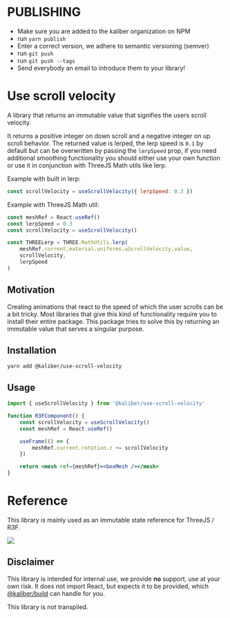 # PUBLISHING
- Make sure you are added to the kaliber organization on NPM
- run `yarn publish`
- Enter a correct version, we adhere to semantic versioning (semver)
- run `git push`
- run `git push --tags`
- Send everybody an email to introduce them to your library!

# Use scroll velocity
A library that returns an immutable value that signifies the users scroll velocity.

It returns a positive integer on down scroll and a negative integer on up scroll behavior.
The returned value is lerped, the lerp speed is `0.1` by default but can be overwritten by passing the `lerpSpeed` prop, if you need additional smoothing functionality you should either use your own function or use it in conjunction with ThreeJS Math utils like lerp.

Example with built in lerp:
```js
const scrollVelocity = useScrollVelocity({ lerpSpeed: 0.3 })
```

Example with ThreeJS Math util:
```js
const meshRef = React.useRef()
const lerpSpeed = 0.3
const scrollVelocity = useScrollVelocity()

const THREELerp = THREE.MathUtils.lerp(
    meshRef.current.material.uniforms.uScrollVelocity.value,
    scrollVelocity, 
    lerpSpeed
)
```

## Motivation
Creating animations that react to the speed of which the user scrolls can be a bit tricky. Most libraries that give this kind of functionality require you to install their entire package. This package tries to solve this by returning an immutable value that serves a singular purpose. 

## Installation

```
yarn add @kaliber/use-scroll-velocity
```

## Usage

```jsx
import { useScrollVelocity } from '@kaliber/use-scroll-velocity'

function R3FComponent() {
    const scrollVelocity = useScrollVelocity()
    const meshRef = React.useRef()

    useFrame(() => {
        meshRef.current.rotation.z += scrollVelocity
    })

    return <mesh ref={meshRef}><boxMesh /></mesh>
}
```

# Reference
This library is mainly used as an immutable state reference for ThreeJS / R3F. 

![](https://media4.giphy.com/media/v1.Y2lkPTc5MGI3NjExMHhxNjBhaGo5bDJ0bmJoMGVsdmk1MzhvcDBoOHh3M2NxeHhhZzIwNiZlcD12MV9pbnRlcm5hbF9naWZfYnlfaWQmY3Q9Zw/pjOTiMEkFKlN8lQXOT/giphy.gif)

## Disclaimer
This library is intended for internal use, we provide __no__ support, use at your own risk. It does not import React, but expects it to be provided, which [@kaliber/build](https://kaliberjs.github.io/build/) can handle for you.

This library is not transpiled.
